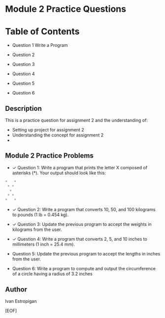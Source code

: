 # Module 2 Practice Questions

# Table of Contents 

- Question 1 Write a Program 

- Question 2

- Question 3

- Question 4

- Question 5 

- Question 6

## Description

This is a practice question for assignment 2 and the understanding of:

- Setting up project for assignment 2
- Understanding the concept for assignment 2
-

## Module 2 Practice Problems

- ✓ Question 1: Write a program that prints the letter X composed of asterisks (*). Your output should look like this: 

```cs
*   *
 * *
  *
 * *
*   *
```

- ✓ Question 2: Write a program that converts 10, 50, and 100 kilograms to pounds (1 lb = 0.454 kg).

- ✓ Question 3: Update the previous program to accept the weights in kilograms from the user.

- ✓ Question 4: Write a program that converts 2, 5, and 10 inches to millimeters (1 inch = 25.4 mm).

- Question 5: Update the previous program to accept the lengths in inches from the user. 

- Question 6: Write a program to compute and output the circumference of a circle having a radius of 3.2 inches


## Author

Ivan Estropigan

[EOF]
